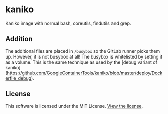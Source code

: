 # kaniko

Kaniko image with normal bash, coreutils, findutils and grep.

## Addition
The additional files are placed in `/busybox` so the GitLab runner picks them up.
However, it is not busybox at all!
The busybox is whitelisted by setting it as a volume.
This is the same technique as used by the [debug variant of kaniko]
(https://github.com/GoogleContainerTools/kaniko/blob/master/deploy/Dockerfile_debug).

## License
This software is licensed under the MIT License. [View the license](LICENSE).
